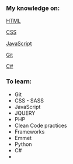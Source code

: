 ### My knowledge on:
[HTML](lhtml.md)

[CSS](css.md)

[JavaScript](js.ms)

[Git](git.md)

[C#](c#.md)

[](.md)

[](.md)

[](.md)

[](.md)

[](.md)

### To learn:
* Git
* CSS - SASS
* JavaScript
* JQUERY
* PHP
* Clean Code practices
* Frameworks
* Emmet
* Python
* C#
* 




